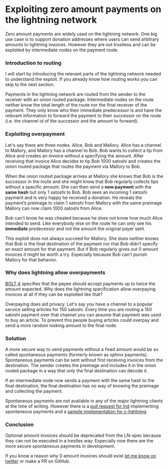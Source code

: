# Exploiting zero amount payments on the lightning network
Zero amount payments are widely used on the lightning network. One big use case is to support donation addresses where users can send arbitrary amounts to lightning invoices. However they are not trustless and can be exploited by intermediate nodes on the payment route.

### Introduction to routing
I will start by introducing the relevant parts of the lightning network needed to understand the exploit. If you already know how routing works you can skip to the next section.

Payments in the lightning network are routed from the sender to the receiver with an onion routed package. Intermediate nodes on the route neither know the total length of the route nor the final receiver of the payment. They only know who their immediate predecessor is and have the relevant information to forward the payment to their successor on the route (i.e. the channel id of the successor and the amount to forward).

### Exploiting overpayment
Let's say there are three nodes. Alice, Bob and Mallory. Alice has a channel to Mallory, and Mallory has a channel to Bob. Bob wants to collect a tip from Alice and creates an invoice without a specifying the  amount. After receiving that invoice Alice decides to tip Bob 1000 satoshi and creates the onion routed package that routes the payment via Mallory to Bob.

When the onion routed package arrives at Mallory she knows that Bob is the successor in the route and she might know that Bob regularly collects tips without a specific amount. She can then send a **new payment** with the **same hash** but only 1 satoshi to Bob. Bob sees an incoming 1 satoshi payment and is very happy he received a donation. He reveals the payment’s preimage to claim 1 satoshi from Mallory with the same preimage Mallory can now claim 1000 satoshi from Alice.

Bob can’t know he was cheated because he does not know how much Alice intended to send. Like everybody else on the route he can only see his **immediate** predecessor and not the amount the original payer sent.

This exploit does not always succeed for Mallory. She does neither knows that Bob is the final destination of the payment nor that Bob didn’t specify an exact amount for that payment. But if Bob regularly gives out 0 amount invoices it might be worth a try. Especially because Bob can’t punish Mallory for that behavior.

### Why does lightning allow overpayments
[BOLT 4](https://github.com/lightningnetwork/lightning-rfc/blob/master/04-onion-routing.md#requirements-2) specifies that the payee should accept payments up to twice the amount expected. Why does the lightning specification allow overpaying invoices at all if they can be exploited like that?

Overpaying does aid privacy. Let's say you have a channel to a popular service selling articles for 150 satoshi. Every time you are routing a 150 satoshi payment over that channel you can assume that payment was used to buy an article. To prevent this people buying articles could overpay and send a more random looking amount to the final node.

### Solution
A more secure way to send payments without a fixed amount would be so called spontaneous payments (formerly known as sphinx payments). Spontaneous payments can be sent without first receiving invoices from the destination. The sender creates the preimage and includes it in the onion routed package in a way that only the final destination can decode it.

If an intermediate node now sends a payment with the same hash to the final destination, the final destination has no way of knowing the preimage and collecting the payment.

Spontaneous payments are not available in any of the major lightning clients at the time of writing. However there is a [pull request for lnd](https://github.com/lightningnetwork/lnd/pull/2455) implementing spontaneous payments and a [sample implementation for c-lightning](https://lists.linuxfoundation.org/pipermail/lightning-dev/2019-June/002009.html).

### Conclusion
Optional amount invoices should be deprecated from the LN-spec because they can not be executed in a trestles way. Especially now there are the more secure spontaneous payments in development.

If you know a reason why 0 amount invoices should exist [let me know on twitter](https://twitter.com/ottosuess) or make a PR on GitHub.

